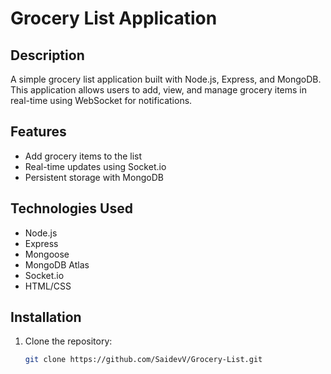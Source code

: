 # Grocery List Application

## Description
A simple grocery list application built with Node.js, Express, and MongoDB. This application allows users to add, view, and manage grocery items in real-time using WebSocket for notifications.

## Features
- Add grocery items to the list
- Real-time updates using Socket.io
- Persistent storage with MongoDB

## Technologies Used
- Node.js
- Express
- Mongoose
- MongoDB Atlas
- Socket.io
- HTML/CSS

## Installation
1. Clone the repository:
   ```bash
   git clone https://github.com/SaidevV/Grocery-List.git
